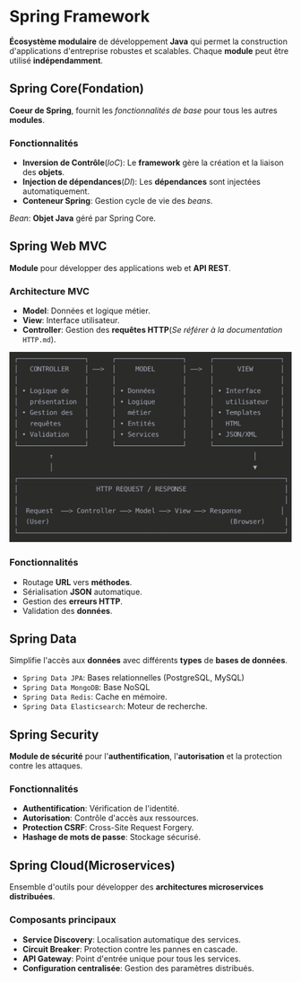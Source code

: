 # Spring Framework
__Écosystème modulaire__ de développement __Java__ qui permet la construction d'applications d'entreprise robustes et scalables. Chaque __module__ peut être utilisé __indépendamment__.

## Spring Core(Fondation)
__Coeur de Spring__, fournit les _fonctionnalités de base_ pour tous les autres __modules__.

### Fonctionnalités
- __Inversion de Contrôle__(_IoC_): Le __framework__ gère la création et la liaison des __objets__.
- __Injection de dépendances__(_DI_): Les __dépendances__ sont injectées automatiquement.
- __Conteneur Spring__: Gestion cycle de vie des _beans_.

_Bean_: __Objet Java__ géré par Spring Core.

## Spring Web MVC
__Module__ pour développer des applications web et __API REST__.

### Architecture MVC
- __Model__: Données et logique métier.
- __View__: Interface utilisateur.
- __Controller__: Gestion des __requêtes HTTP__(_Se référer à la documentation_ `HTTP.md`).

![Architecture MVC](img/ArchitectureMVC.png "Architecture MVC")

### Fonctionnalités
- Routage __URL__ vers __méthodes__.
- Sérialisation __JSON__ automatique.
- Gestion des __erreurs HTTP__.
- Validation des __données__.

## Spring Data
Simplifie l'accès aux __données__ avec différents __types__ de __bases de données__.

- `Spring Data JPA`: Bases relationnelles (PostgreSQL, MySQL)
- `Spring Data MongoDB`: Base NoSQL
- `Spring Data Redis`: Cache en mémoire.
- `Spring Data Elasticsearch`: Moteur de recherche.

## Spring Security
__Module de sécurité__ pour l'__authentification__, l'__autorisation__ et la protection contre les attaques.

### Fonctionnalités
- __Authentification__: Vérification de l'identité.
- __Autorisation__: Contrôle d'accès aux ressources.
- __Protection CSRF__: Cross-Site Request Forgery.
- __Hashage de mots de passe__: Stockage sécurisé.

## Spring Cloud(Microservices)
Ensemble d'outils pour développer des __architectures microservices distribuées__.

### Composants principaux
- __Service Discovery__: Localisation automatique des services.
- __Circuit Breaker__: Protection contre les pannes en cascade.
- __API Gateway__: Point d'entrée unique pour tous les services.
- __Configuration centralisée__: Gestion des paramètres distribués.
